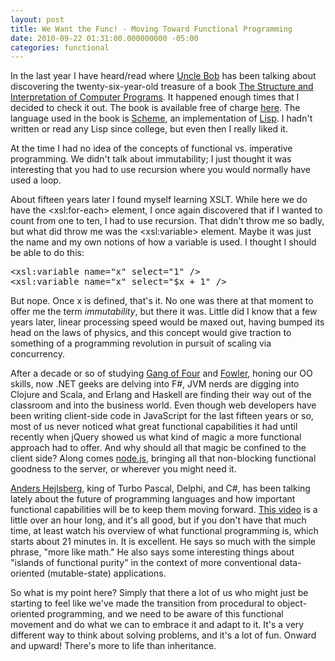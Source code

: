 ```yaml
---
layout: post
title: We Want the Func! - Moving Toward Functional Programming
date: 2010-09-22 01:31:00.000000000 -05:00
categories: functional
---
```

In the last year I have heard/read where <a href="http://www.objectmentor.com/omTeam/martin_r.html">Uncle Bob</a> has been talking about discovering the twenty-six-year-old treasure of a book <a href="http://en.wikipedia.org/wiki/Structure_and_Interpretation_of_Computer_Programs">The Structure and Interpretation of Computer Programs</a>. It happened enough times that I decided to check it out. The book is available free of charge <a href="http://www.scribd.com/doc/15556326/Structure-and-Interpretation-of-Computer-Programs-SICP">here</a>. The language used in the book is <a href="http://en.wikipedia.org/wiki/Scheme_%28programming_language%29">Scheme</a>, an implementation of <a href="http://en.wikipedia.org/wiki/Lisp_programming_language">Lisp</a>. I hadn't written or read any Lisp since college, but even then I really liked it.

At the time I had no idea of the concepts of functional vs. imperative programming. We didn't talk about immutability; I just thought it was interesting that you had to use recursion where you would normally have used a loop.

About fifteen years later I found myself learning XSLT. While here we do have the &lt;xsl:for-each&gt; element, I once again discovered that if I wanted to count from one to ten, I had to use recursion. That didn't throw me so badly, but what did throw me was the &lt;xsl:variable&gt; element. Maybe it was just the name and my own notions of how a variable is used. I thought I should be able to do this:

<pre>&lt;xsl:variable name="x" select="1" /&gt;
&lt;xsl:variable name="x" select="$x + 1" /&gt;
</pre>

But nope. Once x is defined, that's it. No one was there at that moment to offer me the term <i>immutability</i>, but there it was. Little did I know that a few years later, linear processing speed would be maxed out, having bumped its head on the laws of physics, and this concept would give traction to something of a programming revolution in pursuit of scaling via concurrency.

After a decade or so of studying <a href="http://en.wikipedia.org/wiki/Design_Patterns_%28book%29">Gang of Four</a> and <a href="http://martinfowler.com/books.html#eaa">Fowler</a>, honing our OO skills, now .NET geeks are delving into F#, JVM nerds are digging into Clojure and Scala, and Erlang and Haskell are finding their way out of the classroom and into the business world. Even though web developers have been writing client-side code in JavaScript for the last fifteen years or so, most of us never noticed what great functional capabilities it had until recently when jQuery showed us what kind of magic a more functional approach had to offer. And why should all that magic be confined to the client side? Along comes <a href="http://nodejs.org/">node.js</a>, bringing all that non-blocking functional goodness to the server, or wherever you might need it.

<a href="http://en.wikipedia.org/wiki/Anders_Hejlsberg">Anders Hejlsberg</a>, king of Turbo Pascal, Delphi, and C#, has been talking lately about the future of programming languages and how important functional capabilities will be to keep them moving forward. <a href="http://channel9.msdn.com/blogs/adebruyn/techdays-2010-developer-keynote-by-anders-hejlsberg">This video</a> is a little over an hour long, and it's all good, but if you don't have that much time, at least watch his overview of what functional programming is, which starts about 21 minutes in. It is excellent. He says so much with the simple phrase, "more like math." He also says some interesting things about "islands of functional purity" in the context of more conventional data-oriented (mutable-state) applications.

So what is my point here? Simply that there a lot of us who might just be starting to feel like we've made the transition from procedural to object-oriented programming, and we need to be aware of this functional movement and do what we can to embrace it and adapt to it. It's a very different way to think about solving problems, and it's a lot of fun. Onward and upward! There's more to life than inheritance.
